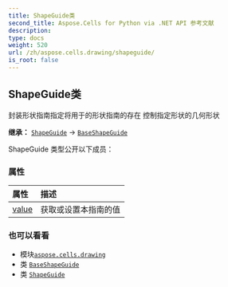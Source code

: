 ```yaml
---
title: ShapeGuide类
second_title: Aspose.Cells for Python via .NET API 参考文献
description:
type: docs
weight: 520
url: /zh/aspose.cells.drawing/shapeguide/
is_root: false
---
```

## ShapeGuide类
封装形状指南指定将用于的形状指南的存在
控制指定形状的几何形状



**继承：** [`ShapeGuide`](/cells/python-net/aspose.cells.drawing/shapeguide) → 
[`BaseShapeGuide`](/cells/python-net/zh/aspose.cells.drawing/baseshapeguide)



ShapeGuide 类型公开以下成员：

### 属性
|属性|描述|
| :- | :- |
| [value](/cells/python-net/zh/aspose.cells.drawing/shapeguide/value) |获取或设置本指南的值|



### 也可以看看
* 模块[`aspose.cells.drawing`](..)
* 类 [`BaseShapeGuide`](/cells/python-net/zh/aspose.cells.drawing/baseshapeguide)
* 类 [`ShapeGuide`](/cells/python-net/zh/aspose.cells.drawing/shapeguide)
